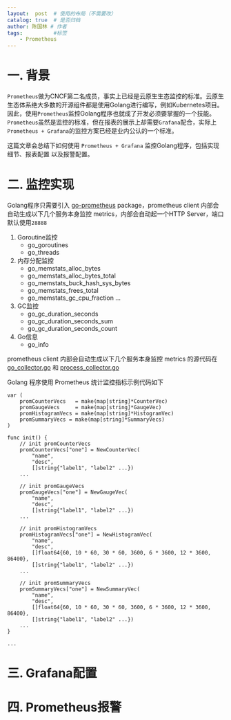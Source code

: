 ```yaml
---
layout:  post  # 使用的布局（不需要改）
catalog: true  # 是否归档
author: 陈国林 # 作者
tags:          #标签
    - Prometheus
---
```


# 一. 背景
`Prometheus`做为CNCF第二名成员，事实上已经是云原生生态监控的标准。云原生生态体系绝大多数的开源组件都是使用Golang进行编写，例如Kubernetes项目。因此，使用`Prometheus`监控Golang程序也就成了开发必须要掌握的一个技能。`Prometheus`虽然是监控的标准，但在报表的展示上却需要`Grafana`配合，实际上`Prometheus + Grafana`的监控方案已经是业内公认的一个标准。

这篇文章会总结下如何使用 `Prometheus + Grafana` 监控Golang程序，包括实现细节、报表配置 以及报警配置。

# 二. 监控实现
Golang程序只需要引入 [go-prometheus](https://github.com/chenguolin/go-prometheus) package，prometheus client 内部会自动生成以下几个服务本身监控 metrics，内部会自动起一个HTTP Server，端口默认使用`28888`

1. Goroutine监控
   + go_goroutines
   + go_threads
2. 内存分配监控
   + go_memstats_alloc_bytes
   + go_memstats_alloc_bytes_total
   + go_memstats_buck_hash_sys_bytes
   + go_memstats_frees_total
   + go_memstats_gc_cpu_fraction
   ...
3. GC监控
   + go_gc_duration_seconds
   + go_gc_duration_seconds_sum
   + go_gc_duration_seconds_count
4. Go信息
   + go_info
   
prometheus client 内部会自动生成以下几个服务本身监控 metrics 的源代码在 [go_collector.go](https://github.com/prometheus/client_golang/blob/master/prometheus/go_collector.go) 和 [process_collector.go](https://github.com/prometheus/client_golang/blob/master/prometheus/process_collector.go)

Golang 程序使用 Prometheus 统计监控指标示例代码如下
```
var (
	promCounterVecs   = make(map[string]*CounterVec)
	promGaugeVecs     = make(map[string]*GaugeVec)
	promHistogramVecs = make(map[string]*HistogramVec)
    promSummaryVecs = make(map[string]*SummaryVecs)
)

func init() {
	// init promCounterVecs
	promCounterVecs["one"] = NewCounterVec(
		"name",
		"desc",
		[]string{"label1", "label2" ...})
    ...

	// init promGaugeVecs
	promGaugeVecs["one"] = NewGaugeVec(
		"name",
		"desc",
		[]string{"label1", "label2" ...})
	...

	// init promHistogramVecs
	promHistogramVecs["one"] = NewHistogramVec(
		"name",
		"desc",
		[]float64{60, 10 * 60, 30 * 60, 3600, 6 * 3600, 12 * 3600, 86400},
		[]string{"label1", "label2" ...})
    ...
    
    // init promSummaryVecs
    promSummaryVecs["one"] = NewSummaryVec(
		"name",
		"desc",
		[]float64{60, 10 * 60, 30 * 60, 3600, 6 * 3600, 12 * 3600, 86400},
		[]string{"label1", "label2" ...})
    ...
}

...
```

# 三. Grafana配置

# 四. Prometheus报警
